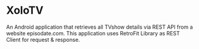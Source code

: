 # XoloTV

 An Android application that retrieves all TVshow details via REST API from a
website episodate.com. This application uses RetroFit Library as REST Client for 
request & response.

